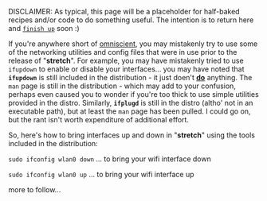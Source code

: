 DISCLAIMER: As typical, this page will be a placeholder for half-baked recipes and/or code to do something useful. The intention is to return here and [`finish up`](https://www.fastcompany.com/3025757/why-you-can-never-finish-anything-and-how-to-finally-change-it) soon :) 


If you're anywhere short of [omniscient](https://en.wikipedia.org/wiki/Omniscience), you may mistakenly try to use some of the networking utilities and config files that were in use prior to the release of "**stretch**". For example, you may have mistakenly tried to use `ifupdown` to enable or disable your interfaces... you may have noted that **`ifupdown`** is still included in the distribution - it just doen't <u>**do**</u> anything. The `man` page is still in the distribution - which may add to your confusion, perhaps even caused you to wonder if you're too thick to use simple utilities provided in the distro. Similarly, **`ifplugd`** is still in the distro (altho' not in an executable path), but at least the `man` page has been pulled. I could go on, but the rant isn't worth expenditure of additional effort. 

So, here's how to bring interfaces up and down in "**stretch**" using the tools included in the distribution:

`sudo ifconfig wlan0 down`   ... to bring your wifi interface down 

`sudo ifconfig wlan0 up`   ... to bring your wifi interface up

more to follow...
